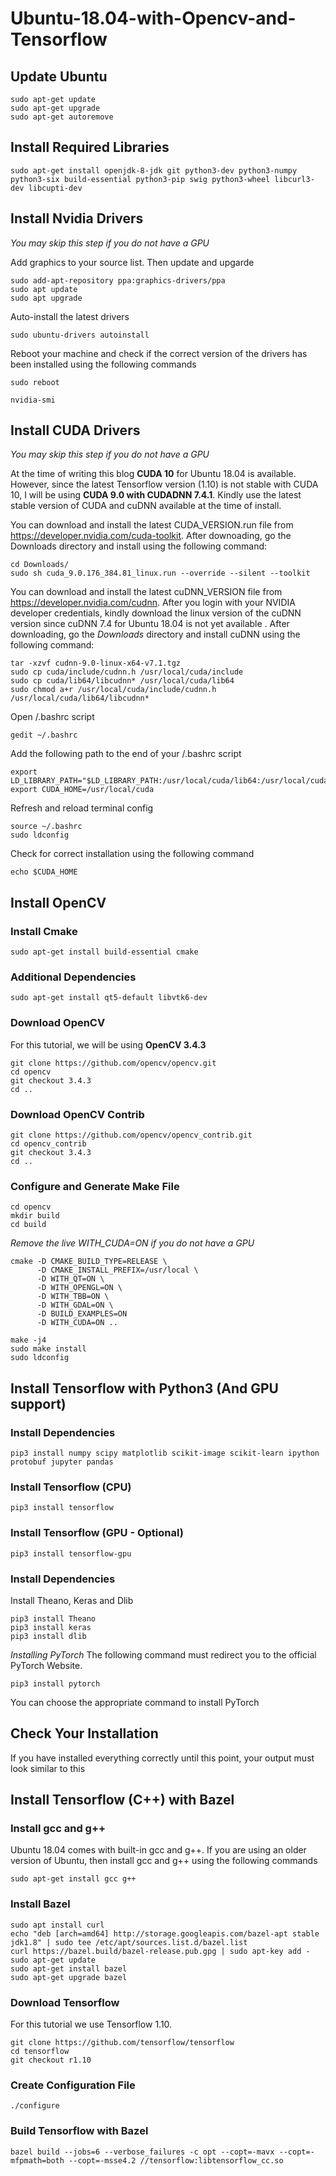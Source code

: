 # Ubuntu-18.04-with-Opencv-and-Tensorflow

## Update Ubuntu
```
sudo apt-get update
sudo apt-get upgrade
sudo apt-get autoremove
```
## Install Required Libraries
```
sudo apt-get install openjdk-8-jdk git python3-dev python3-numpy python3-six build-essential python3-pip swig python3-wheel libcurl3-dev libcupti-dev
```
## Install Nvidia Drivers
*You may skip this step if you do not have a GPU*

Add graphics to your source list. Then update and upgarde
```
sudo add-apt-repository ppa:graphics-drivers/ppa
sudo apt update
sudo apt upgrade
```
 Auto-install the latest drivers
 ```
 sudo ubuntu-drivers autoinstall
 ```

Reboot your machine and check if the correct version of the drivers has been installed using the following commands
```
sudo reboot

nvidia-smi
```

## Install CUDA Drivers
*You may skip this step if you do not have a GPU*

At the time of writing this blog **CUDA 10** for Ubuntu 18.04 is available. However, since the latest Tensorflow version (1.10) is not stable with CUDA 10, I will be using **CUDA 9.0 with CUDADNN 7.4.1**. Kindly use the latest stable version of CUDA and cuDNN available at the time of install.

You can download and install the latest CUDA_VERSION.run file from https://developer.nvidia.com/cuda-toolkit. After downoading, go the Downloads directory and install using the following command:
```
cd Downloads/
sudo sh cuda_9.0.176_384.81_linux.run --override --silent --toolkit
```

You can download and install the latest cuDNN_VERSION file from https://developer.nvidia.com/cudnn. After you login with your NVIDIA developer credentials, kindly download the linux version of the cuDNN version since cuDNN 7.4 for Ubuntu 18.04 is not yet available . After downloading, go the *Downloads* directory and install cuDNN using the following command:
```
tar -xzvf cudnn-9.0-linux-x64-v7.1.tgz 
sudo cp cuda/include/cudnn.h /usr/local/cuda/include
sudo cp cuda/lib64/libcudnn* /usr/local/cuda/lib64
sudo chmod a+r /usr/local/cuda/include/cudnn.h /usr/local/cuda/lib64/libcudnn*
```
Open /.bashrc script
```
gedit ~/.bashrc
```
Add the following path to the end of your /.bashrc script
```
export LD_LIBRARY_PATH="$LD_LIBRARY_PATH:/usr/local/cuda/lib64:/usr/local/cuda/extras/CUPTI/lib64"
export CUDA_HOME=/usr/local/cuda
```
Refresh and reload terminal config
```
source ~/.bashrc
sudo ldconfig
```
Check for correct installation using the following command
```
echo $CUDA_HOME
```
## Install OpenCV
### Install Cmake
```
sudo apt-get install build-essential cmake
```
### Additional Dependencies

```
sudo apt-get install qt5-default libvtk6-dev
```
### Download OpenCV
For this tutorial, we will be using **OpenCV 3.4.3**
```
git clone https://github.com/opencv/opencv.git
cd opencv
git checkout 3.4.3
cd ..
```
### Download OpenCV Contrib
```
git clone https://github.com/opencv/opencv_contrib.git
cd opencv_contrib
git checkout 3.4.3
cd ..
```
### Configure and Generate Make File
```
cd opencv
mkdir build
cd build
```
*Remove the live WITH_CUDA=ON if you do not have a GPU*
```
cmake -D CMAKE_BUILD_TYPE=RELEASE \
      -D CMAKE_INSTALL_PREFIX=/usr/local \
      -D WITH_QT=ON \
      -D WITH_OPENGL=ON \
      -D WITH_TBB=ON \
      -D WITH_GDAL=ON \
      -D BUILD_EXAMPLES=ON 
      -D WITH_CUDA=ON ..
```

```
make -j4
sudo make install
sudo ldconfig
```
## Install Tensorflow with Python3 (And GPU support)
### Install Dependencies
```
pip3 install numpy scipy matplotlib scikit-image scikit-learn ipython protobuf jupyter pandas

```
### Install Tensorflow (CPU)
```
pip3 install tensorflow
```
### Install Tensorflow (GPU - Optional)
```
pip3 install tensorflow-gpu 
```
### Install Dependencies
Install Theano, Keras and Dlib
```
pip3 install Theano 
pip3 install keras
pip3 install dlib
```
*Installing PyTorch*
The following command must redirect you to the official PyTorch Website. 
```
pip3 install pytorch
```
You can choose the appropriate command to install PyTorch

## Check Your Installation
If you have installed  everything correctly until this point, your output must look similar to this

## Install Tensorflow (C++) with Bazel
### Install gcc and g++
Ubuntu 18.04 comes with built-in gcc and g++. If you are using an older version of Ubuntu, then install gcc and g++ using the following commands
```
sudo apt-get install gcc g++
```
### Install Bazel
```
sudo apt install curl
echo "deb [arch=amd64] http://storage.googleapis.com/bazel-apt stable jdk1.8" | sudo tee /etc/apt/sources.list.d/bazel.list
curl https://bazel.build/bazel-release.pub.gpg | sudo apt-key add -
sudo apt-get update
sudo apt-get install bazel
sudo apt-get upgrade bazel
```
### Download Tensorflow
For this tutorial we use Tensorflow 1.10. 
```
git clone https://github.com/tensorflow/tensorflow
cd tensorflow
git checkout r1.10
```
### Create Configuration File
```
./configure
```
### Build Tensorflow with Bazel
```
bazel build --jobs=6 --verbose_failures -c opt --copt=-mavx --copt=-mfpmath=both --copt=-msse4.2 //tensorflow:libtensorflow_cc.so
```
